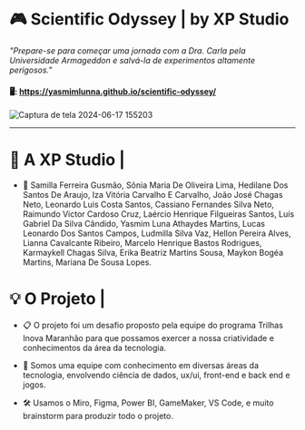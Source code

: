  # 🎮 Scientific Odyssey | by XP Studio

<em>"Prepare-se para começar uma jornada com a Dra. Carla pela Universidade Armageddon e salvá-la de experimentos altamente perigosos."</em>

#### 🖥️: https://yasmimlunna.github.io/scientific-odyssey/
![Captura de tela 2024-06-17 155203](https://github.com/YasmimLunna/scientific-odyssey/assets/27229715/fc657749-ad8e-4bdb-a9ee-6296a017f8f7)
___

 # 👥 A XP Studio |

- 👾 Samilla Ferreira Gusmão, Sônia Maria De Oliveira Lima, Hedilane Dos Santos De Araujo, Iza Vitória Carvalho E Carvalho, João José Chagas Neto, Leonardo Luis Costa Santos, Cassiano Fernandes Silva Neto, Raimundo Victor Cardoso Cruz, Laércio Henrique Filgueiras Santos, Luís Gabriel Da Silva Cândido, Yasmim Luna Athaydes Martins, Lucas Leonardo Dos Santos Campos, Ludmilla Silva Vaz, Hellon Pereira Alves, Lianna Cavalcante Ribeiro, Marcelo Henrique Bastos Rodrigues, Karmaykell Chagas Silva, Erika Beatriz Martins Sousa, Maykon Bogéa Martins, Mariana De Sousa Lopes.
  
 # 💡 O Projeto |

- 📋 O projeto foi um desafio proposto pela equipe do programa Trilhas Inova Maranhão para que possamos exercer a nossa criatividade e conhecimentos da área da tecnologia.
  
- 💼 Somos uma equipe com conhecimento em diversas áreas da tecnologia, envolvendo ciência de dados, ux/ui, front-end e back end e jogos.
  
- 🛠️ Usamos o Miro, Figma, Power BI, GameMaker, VS Code, e muito brainstorm para produzir todo o projeto.
